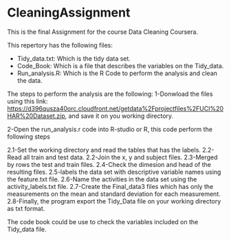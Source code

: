 # CleaningAssignment
This is the final Assignment for the course Data Cleaning Coursera.

This repertory has the following files:

* Tidy_data.txt: Which is the tidy data set.
* Code_Book: Which is a file that describes the variables on the Tidy_data.
* Run_analysis.R: Which is the R Code to perform the analysis and clean the data.

The steps to perform the analysis are the following:
1-Donwload the files using this link: https://d396qusza40orc.cloudfront.net/getdata%2Fprojectfiles%2FUCI%20HAR%20Dataset.zip,
  and save it on you working directory.

2-Open the run_analysis.r code into R-studio or R, this code perform the following steps

  2.1-Set the working directory and read the tables that has the labels.
  2.2-Read all train and test data.
  2.2-Join the x, y and subject files.
  2.3-Merged by rows the test and train files.
  2.4-Check the dimesion and head of the resulting files.
  2.5-labels the data set with descriptive variable names using the feature.txt file.
  2.6-Name the activities in the data set using the activity_labels.txt file.
  2.7-Create the Final_data3 files which has only the measurements on the mean and standard deviation for each measurement.
  2.8-Finally, the program export the Tidy_Data file on your working directory as txt format.

The code book could be use to check the variables included on the Tidy_data file.
